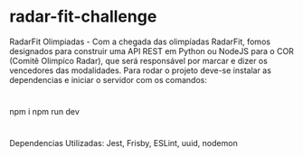 # radar-fit-challenge
RadarFit Olimpiadas - Com a chegada das olimpíadas RadarFit, fomos designados para construir uma API REST em Python ou NodeJS para o COR (Comitê Olimpíco Radar), que será responsável por marcar e dizer os vencedores das modalidades.
Para rodar o projeto deve-se instalar as dependencias e iniciar o servidor com os comandos:
# 
npm i
npm run dev
# 
Dependencias Utilizadas:
Jest, Frisby, ESLint, uuid, nodemon
